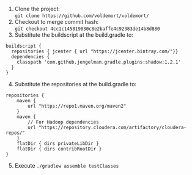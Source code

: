 1. Clone the project:  
   `git clone https://github.com/voldemort/voldemort/`
2. Checkout to merge commit hash:  
   `git checkout 4cc1c145819030c8e2baffe4c92383de14b8d880`
3. Substitute the buildscript at the build.gradle to:
```
buildscript {
  repositories { jcenter { url "https://jcenter.bintray.com/"}}
  dependencies {
    classpath 'com.github.jengelman.gradle.plugins:shadow:1.2.1'
  }
}
```
4. Substitute the repositories at the build.gradle to:
```
repositories {
    maven {
        url "https://repo1.maven.org/maven2"
    }
    maven {
        // For Hadoop dependencies
        url "https://repository.cloudera.com/artifactory/cloudera-repos/"
    }
    flatDir { dirs privateLibDir }
    flatDir { dirs contribRootDir }
}
```
5. Execute `./gradlew assemble testClasses`

